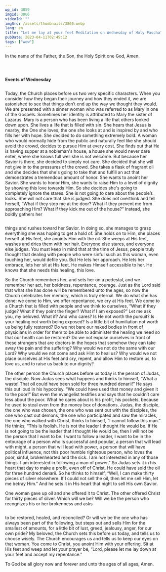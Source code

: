 ```yaml
---
wp_id: 3859
imgId: 3860
videoId: ""
imgSrc: /assets/thumbnails/3860.webp
lang: en
title: "Let me lay at your feet Meditation on Wednesday of Holy Pascha"
pubDate: 2023-04-11T02:49:12
tags: ["wow"]
---
```


<p>In the name of the Father, the Son, the Holy Spirit one God, Amen.</p>
<p>&nbsp;</p>
<div class="page" title="Page 3">
<div class="section">
<div class="layoutArea">
<div class="column">
<p><strong>Events of Wednesday</strong></p>
<div class="page" title="Page 4">
<div class="section">
<div class="layoutArea">
<div class="column">
<p>Today, the Church places before us two very specific characters. When you consider how they began their journey and how they ended it, we are astonished to see that things don’t end up the way we thought they would. We are presented with a sinner woman who was referred to as Mary in one of the Gospels. Sometimes her identity is attributed to Mary the sister of Lazarus. Mary is a person who has been living a life that others looked down upon. She lives a life that is filled with sin. She hears that Jesus is nearby, the One she loves, the one she looks at and is inspired by and who fills her with hope. She decided to do something extremely bold. A woman who would normally hide from the public and naturally feel like she should avoid the crowd, decides to pursue Him at every cost. She finds out that He is having supper at a nobleman's house, a house she would never dare enter, where she knows full well she is not welcome. But because her Savior is there, she decided to simply not care. She decided that she will not give in to the pressures of the crowd. She takes a flask of fragrant oil and she decides that she's going to take that and fulfill an act that demonstrates a tremendous amount of honor. She wants to anoint her Savior. She wants to honor Him, she wants to raise Him to a level of dignity by showing this love towards Him. So she decides she's going to completely ignore the stares. She is not going to care about the people’s looks. She will not care that she is judged. She does not overthink and tell herself, “What if they stop me at the door? What if they prevent me from approaching Him? What if they kick me out of the house?” Instead, she boldly gathers her</p>
</div>
</div>
</div>
</div>
<div class="page" title="Page 5">
<div class="section">
<div class="layoutArea">
<div class="column">
<p>things and rushes toward her Savior. In doing so, she manages to grasp everything she was hoping to get a hold of. She holds on to Him, she places herself at His feet, she anoints Him with the oil. She weeps at His feet, washes and dries them with her hair. Everyone else stares, and everyone else judges. You must keep in mind that at the time of Jesus, people truly thought that dealing with people who were sinful such as this woman, even touching her, would defile you. But He lets her approach. He lets her embrace, lets her sit at His feet. He makes Himself accessible to her. He knows that she needs this healing, this love.</p>
<p>So the Church remembers her, and sets her on a pedestal, and we remember her act, her boldness, repentance, courage. Just as the Lord said that what she has done will be remembered unto the ages, so now the Church celebrates her memory, which is truly eternal. We do what she has done: we come to Him, we offer repentance, we cry at His feet. We come to a Church that is filled with people and we think to ourselves, “What if they judge? What if they point the finger? What if I am exposed?” Let me ask you, my beloved. What if? And who cares? Is He not worth the pursuit? Is your healing not worth being exposed? Is a little bit of humiliation not worth us being fully restored? Do we not bare our naked bodies in front of physicians in order for them to be able to administer the healing we need so that our health can be restored? Do we not expose ourselves in front of these strangers that are doctors in the hopes that somehow they can take away the pain and the suffering? Why would we not do the same with our Lord? Why would we not come and ask Him to heal us? Why would we not place ourselves at His feet and cry, repent, and allow Him to restore us, to love us, and to raise us back to our dignity?</p>
<p>The other person the Church places before us today is the person of Judas, the disciple. Now Judas sees what happens and thinks to himself, “What a waste! That oil could have been sold for three hundred denarii!” He says this out loud in his hypocrisy. “We could have used that money and given it to the poor!” But even the evangelist testifies and says that he couldn’t care less about the poor. What he cares about is his profit, his pockets, because he used to steal even from the money box of donations. Judas, the disciple, the one who was chosen, the one who was sent out with the disciples, the one who cast out demons, the one who participated and saw the miracles, the one who walked with Christ, thinks to himself, “I cannot follow this man.” He thinks, “This is foolish. He is not the leader I thought He would be. If He is not going to be the leader that I thought He would be, then I will not be the person that I want to be. I want to follow a leader, I want to be in the entourage of a person who is successful and popular, a person that will lead with might, a person that will lead with power, a person that will have political influence, not this poor humble righteous person, who loves the poor, sinful, brokenhearted and the sick. I am not interested in any of those things. I am interested in following a man of power.” So Judas sets it in his heart that day to make a profit, even off of Christ. He could have sold the oil for three hundred denarii. So he thinks to himself, “Well, I can make thirty pieces of silver elsewhere. If I could not sell the oil, then let me sell Him, let me betray Him.” And he sets it in His heart that night to sell His own Savior.</p>
<p>One woman gave up oil and she offered it to Christ. The other offered Christ for thirty pieces of silver. Which will we be? Will we be the person who recognizes his or her brokenness and asks</p>
</div>
</div>
</div>
</div>
<div class="page" title="Page 6">
<div class="section">
<div class="layoutArea">
<div class="column">
<p>to be restored, healed, and reconciled? Or will we be the one who has always been part of the following, but steps out and sells Him for the smallest of amounts, for a little bit of lust, greed, jealousy, anger, for our own pride? My beloved, the Church sets this before us today, and tells us to choose wisely. The Church encourages us and tells us to keep our eyes on that woman. You come to Christ, you anoint Him with your offering. Sit at His feet and weep and let your prayer be, “Lord, please let me lay down at your feet and accept my repentance.”</p>
<p>To God be all glory now and forever and unto the ages of all ages, Amen.</p>
</div>
</div>
</div>
</div>
</div>
</div>
</div>
</div>
<div class="page" title="Page 4">
<div class="section">
<div class="layoutArea">
<div class="column">
<p>&nbsp;</p>
</div>
</div>
</div>
</div>

